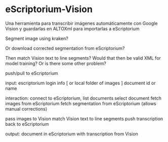 # eScriptorium-Vision

Una herramienta para transcribir imágenes automáticamente con Google Vision y guardarlas en ALTOXml para importarlas a eScriptorium

Segment image using kraken?

Or download corrected segmentation from eScriptorium?


Then match Vision text to line segments? 
Would that then be valid XML for model training? Or is there some other problem? 


push/pull to eScriptorium

input:
escriptorium login info [ or local folder of images ]
document id or name 

interaction:
connect to eScriptorium, list documents
select document
fetch images from eScriptorium
fetch segmentation from eScriptorium (allows manual corrections)

pass images to Vision
match Vision text to line segments
push transcription back to eScriptorium

output:
document in eScriptorium with transcription from Vision


